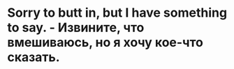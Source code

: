 # Sorry to butt in, but I have something to say. - Извините, что вмешиваюсь, но я хочу кое-что сказать.
